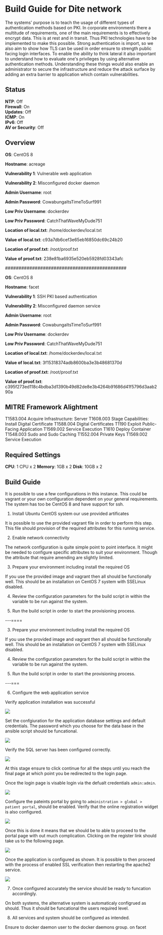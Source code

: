 # Build Guide for Dite network 

The systems' purpose is to teach the usage of different types of authentication methods based on PKI. In corporate environments there a multitude of requirements, one of the main requirements is to effectively encrypt data. This is at rest and in transit. Thus PKI technologies have to be implemented to make this possible. Strong authentication is import, so we also aim to show how TLS can be used in order ensure to strength public facing login interfaces. To enable the ability to think lateral it also important to understand how to evaluate one's privileges by using alternative authentication methods. Understanding these things would also enable an administrator to secure the infrastructure and reduce the attack surface by adding an extra barrier to application which contain vulnerabilities.

## Status

**NTP**: Off  
**Firewall**: On  
**Updates**: Off  
**ICMP**: On  
**IPv6**: Off  
**AV or Security**: Off

## Overview

**OS**: CentOS 8

**Hostname**: acreage

**Vulnerability 1**: Vulnerable web application 

**Vulnerability 2**: Misconfigured docker daemon 

**Admin Username**: root  

**Admin Password**: CowabungaItsTimeToSurf991  

**Low Priv Username**: dockerdev

**Low Priv Password**: CatchThatWaveMyDude751  

**Location of local.txt**: /home/dockerdev/local.txt  

**Value of local.txt**:  c93a7db6cef3e65eb16850dc69c24b20  

**Location of proof.txt**: /root/proof.txt  

**Value of proof.txt**: 238e81ba6935e520eb5928fd03343afc

#############################################

**OS**: CentOS 8

**Hostname**: facet

**Vulnerability 1**: SSH PKI based authentication

**Vulnerability 2**: Misconfigured daemon service

**Admin Username**: root  

**Admin Password**: CowabungaItsTimeToSurf991  

**Low Priv Username**: dockerdev

**Low Priv Password**: CatchThatWaveMyDude751  

**Location of local.txt**: /home/dockerdev/local.txt  

**Value of local.txt**: 3f15318374adb8600ba3e3b48681370d  

**Location of proof.txt**: /root/proof.txt  

**Value of proof.txt**: c395f273ed118c4bdba3d1390b49d82de8e3b4264b91686d41f5796d3aab290a


## MITRE Framework Alightment

T1583.004 	Acquire Infrastructure: Server
T1608.003   Stage Capabilities: Install Digital Certificate
T1588.004 	Digital Certificates
T1190       Exploit Public-Facing Application
T1569.002 	Service Execution
T1610       Deploy Container
T1548.003 	Sudo and Sudo Caching
T1552.004 	Private Keys
T1569.002 	Service Execution

## Required Settings

**CPU**: 1 CPU  x 2
**Memory**: 1GB  x 2
**Disk**: 10GB x 2

## Build Guide

It is possible to use a few configurations in this instance. This could be vagrant or your own configuration dependent on your general requirements. The system has too be CentOS 8 and have support for ssh.

1. Install Ubuntu CentOS system our use provided artificates

It is possible to use the provided vagrant file in order to perform this step.
This file should provision of the required attributes for this running service.

2. Enable network connectivity 

The network configuration is quite simple point to point interface. It might be needed to configure specific attributes to suit your environment. Though the attribute that require amending are slightly limited.

3. Prepare your environment including install the required OS

If you use the provided image and vagrant then all should be functionally well. This should be an installation on CentOS 7 system with SSELinux disabled.

4. Review the configuration parameters for the build script in within the variable to be run against the system.

5. Run the build script in order to start the provisioning process.


---====

3. Prepare your environment including install the required OS

If you use the provided image and vagrant then all should be functionally well. This should be an installation on CentOS 7 system with SSELinux disabled.

4. Review the configuration parameters for the build script in within the variable to be run against the system.

5. Run the build script in order to start the provisioning process.


---===


6. Configure the web application service

Verify application installation was successful

![](acreage/images/configapp0.png)

Set the confgiuration for the application database settings and default credentials. The password which you choose for the data base in the ansible script should be funcational.

![](acreage/images/configapp1.png)

Verify the SQL server has been configured correctly.

![](acreage/images/configapp2.png)

At this stage ensure to click continue for all the steps until you reach the final page at which point you be redirected to the login page.

Once the login page is visable login via the defualt credentials `admin:admin`.

![](acreage/images/configapp3.png)

Configure the pateints portal by going to `administration > global > patient portal`, should be enabled. Verify that the online registration widget is also configured. 

![](acreage/images/configapp4.png)

Once this is done it means that we should be to able to proceed to the portal page with out much complication. Clicking on the register link should take us to the following page.

![](acreage/images/configapp5.png)

Once the application is configured as shown. It is possible to then proceed with the process of enabled SSL verification then restarting the apache2 service.

![](acreage/images/configapp7.png)

7. Once configured accurately the service should be ready to funcation accordingly.

On both systems, the alternative system is automaticaly configrued as should. Thus it should be funcational the users required level.

8. All services and system should be configured as intended.

Ensure to docker daemon user to the docker daemons group. on facet
